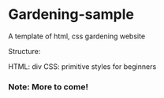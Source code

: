 # Gardening-sample
A template of html, css gardening website

Structure: 

HTML: div
CSS: primitive styles for beginners

### Note: More to come!
